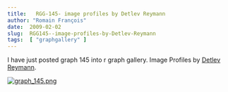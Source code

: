 ```yaml
---
title:   RGG-145- image profiles by Detlev Reymann
author: "Romain François"
date:  2009-02-02
slug:  RGG145--image-profiles-by-Detlev-Reymann
tags:  [ "graphgallery" ]
---
```

<div class="post-content">I have just posted graph 145 into r graph gallery. Image Profiles by <a href="http://www.reymann.eu">Detlev Reymann</a>. 

<a href="http://addictedtor.free.fr/graphiques/RGraphGallery.php?graph=145"><img src="/public/posts/graphgallery/.graph_145_m.jpg" alt="graph_145.png" style="margin: 0 auto; display: block;" title="graph_145.png, fév. 2009"></a>
</div>
